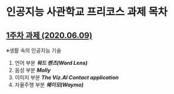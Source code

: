 # 인공지능 사관학교 프리코스 과제 목차

## [1주차 과제 (2020.06.09)](https://colab.research.google.com/github/ilkangna/Whistle/blob/master/%EC%83%9D%ED%99%9C_%EC%86%8D_%EC%9D%B8%EA%B3%B5%EC%A7%80%EB%8A%A5_%EA%B8%B0%EC%88%A0.ipynb)

※생활 속의 인공지능 기술
  1. 언어 부분
    ***워드 렌즈(Word Lens)***
  2. 음성 부분
    ***Molly***
  3. 이미지 부분
    ***The Viz.AI Contact application***
  4. 자율주행 부분
    ***웨이모(Waymo)***
